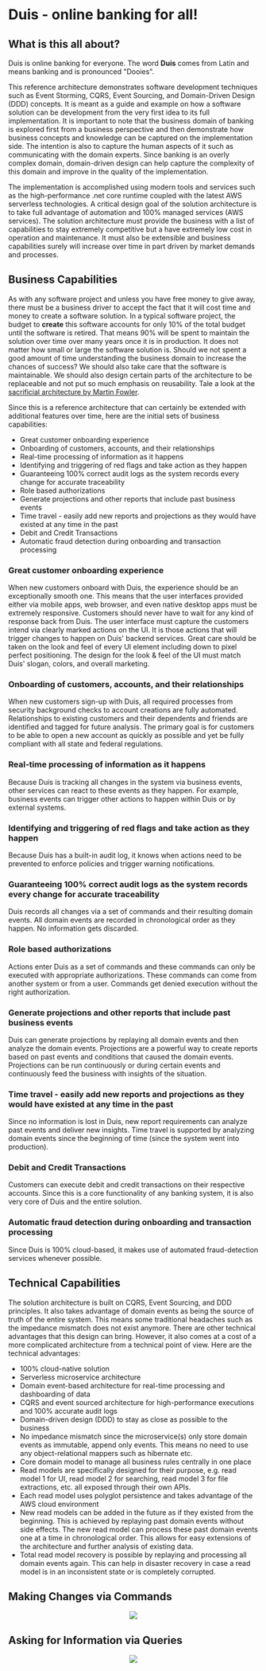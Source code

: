 # Duis - online banking for all!
## What is this all about?
Duis is online banking for everyone. The word <b>Duis</b> comes from Latin and means banking and is pronounced "Dooies".

This reference architecture demonstrates software development techniques such as Event Storming, CQRS, Event Sourcing, and Domain-Driven Design (DDD) concepts. It is meant as a guide and example on how a software solution can be development from the very first idea to its full implementation. It is important to note that the business domain of banking is explored first from a business perspective and then demonstrate how business concepts and knowledge can be captured on the implementation side. The intention is also to capture the human aspects of it such as communicating with the domain experts. Since banking is an overly complex domain, domain-driven design can help capture the complexity of this domain and improve in the quality of the implementation.

The implementation is accomplished using modern tools and services such as the high-performance .net core runtime coupled with the latest AWS serverless technologies. A critical design goal of the solution architecture is to take full advantage of automation and 100% managed services (AWS services). The solution architecture must provide the business with a list of capabilities to stay extremely competitive but a have extremely low cost in operation and maintenance. It must also be extensible and business capabilities surely will increase over time in part driven by market demands and processes.

## Business Capabilities
As with any software project and unless you have free money to give away, there must be a business driver to accept the fact that it will cost time and money to create a software solution. In a typical software project, the budget to <b>create</b> this software accounts for only 10% of the total budget until the software is retired. That means 90% will be spent to maintain the solution over time over many years once it is in production. It does not matter how small or large the software solution is. Should we not spent a good amount of time understanding the business domain to increase the chances of success? We should also take care that the software is maintainable. We should also design certain parts of the architecture to be replaceable and not put so much emphasis on reusability. Tale a look at the [sacrificial architecture by Martin Fowler](https://martinfowler.com/bliki/SacrificialArchitecture.html).

Since this is a reference architecture that can certainly be extended with additional features over time, here are the initial sets of business capabilities:

  * Great customer onboarding experience
  * Onboarding of customers, accounts, and their relationships
  * Real-time processing of information as it happens
  * Identifying and triggering of red flags and take action as they happen
  * Guaranteeing 100% correct audit logs as the system records every change for accurate traceability
  * Role based authorizations
  * Generate projections and other reports that include past business events
  * Time travel - easily add new reports and projections as they would have existed at any time in the past
  * Debit and Credit Transactions
  * Automatic fraud detection during onboarding and transaction processing

### Great customer onboarding experience
When new customers onboard with Duis, the experience should be an exceptionally smooth one. This means that the user interfaces provided either via mobile apps, web browser, and even native desktop apps must be extremely responsive. Customers should never have to wait for any kind of response back from Duis. The user interface must capture the customers intend via clearly marked actions on the UI. It is those actions that will trigger changes to happen on Duis' backend services. Great care should be taken on the look and feel of every UI element including down to pixel perfect positioning. The design for the look & feel of the UI must match Duis' slogan, colors, and overall marketing. 

### Onboarding of customers, accounts, and their relationships
When new customers sign-up with Duis, all required processes from security background checks to account creations are fully automated. Relationships to existing customers and their dependents and friends are identified and tagged for future analysis. The primary goal is for customers to be able to open a new account as quickly as possible and yet be fully compliant with all state and federal regulations.

### Real-time processing of information as it happens
Because Duis is tracking all changes in the system via business events, other services can react to these events as they happen. For example, business events can trigger other actions to happen within Duis or by external systems.

### Identifying and triggering of red flags and take action as they happen
Because Duis has a built-in audit log, it knows when actions need to be prevented to enforce policies and trigger warning notifications.

### Guaranteeing 100% correct audit logs as the system records every change for accurate traceability
Duis records all changes via a set of commands and their resulting domain events. All domain events are recorded in chronological order as they happen. No information gets discarded. 

### Role based authorizations
Actions enter Duis as a set of commands and these commands can only be executed with appropriate authorizations. These commands can come from another system or from a user. Commands get denied execution without the right authorization.

### Generate projections and other reports that include past business events
Duis can generate projections by replaying all domain events and then analyze the domain events. Projections are a powerful way to create reports based on past events and conditions that caused the domain events. Projections can be run continuously or during certain events and continuously feed the business with insights of the situation.

### Time travel - easily add new reports and projections as they would have existed at any time in the past
Since no information is lost in Duis, new report requirements can analyze past events and deliver new insights. Time travel is supported by analyzing domain events since the beginning of time (since the system went into production).

### Debit and Credit Transactions
Customers can execute debit and credit transactions on their respective accounts. Since this is a core functionality of any banking system, it is also very core of Duis and the entire solution. 

### Automatic fraud detection during onboarding and transaction processing
Since Duis is 100% cloud-based, it makes use of automated fraud-detection services whenever possible. 

## Technical Capabilities
The solution architecture is built on CQRS, Event Sourcing, and DDD principles. It also takes advantage of domain events as being the source of truth of the entire system. This means some traditional headaches such as the impedance mismatch does not exist anymore. There are other technical advantages that this design can bring. However, it also comes at a cost of a more complicated architecture from a technical point of view. Here are the technical advantages:

  * 100% cloud-native solution
  * Serverless microservice architecture
  * Domain event-based architecture for real-time processing and dashboarding of data
  * CQRS and event sourced architecture for high-performance executions and 100% accurate audit logs
  * Domain-driven design (DDD) to stay as close as possible to the business
  * No impedance mismatch since the microservice(s) only store domain events as immutable, append only events. This means no need to use any object-relational mappers such as hibernate etc.
  * Core domain model to manage all business rules centrally in one place
  * Read models are specifically designed for their purpose, e.g. read model 1 for UI, read model 2 for searching, read model 3 for file extractions, etc. all exposed through their own APIs.
  * Each read model uses polyglot persistence and takes advantage of the AWS cloud environment
  * New read models can be added in the future as if they existed from the beginning. This is achieved by replaying past domain events without side effects. The new read model can process these past domain events one at a time in chronological order. This allows for easy extensions of the architecture and further analysis of existing data.
  * Total read model recovery is possible by replaying and processing all domain events again. This can help in disaster recovery in case a read model is in an inconsistent state or is completely corrupted.

## Making Changes via Commands
<p align="center">
  <img src="Commands.png">
</p>

## Asking for Information via Queries
<p align="center">
  <img src="Queries.png">
</p>




